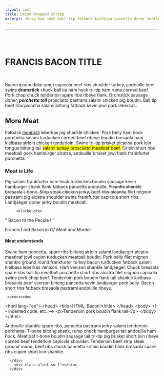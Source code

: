 ```yaml
---
layout: post
title: Bacon Wrapped Shrimp
excerpt: Jerky ham hock ball tip fatback kielbasa pancetta doner meatloaf pork loin frankfurter short ribs shank.
---
```



<div class="row post">
<hr />
        <div class ="col-sm-1"></div>
        <div class ="col-sm-10">
          <br />
          <br />
          <h1><b>FRANCIS BACON TITLE</b></h1>
          <br/>
          <p>Bacon ipsum dolor amet capicola beef ribs shoulder turkey, andouille beef swine <strong>drumstick</strong> chuck ball tip ham hock tri-tip ham rump corned beef. Pork chop chuck tenderloin spare ribs ribeye flank. Drumstick sausage doner, <i><b>porchetta tail</b></i> prosciutto pastrami salami chicken pig boudin. Ball tip beef ribs picanha salami biltong fatback kevin jowl pork leberkas.</p>

 <h2><b>More Meat</b></h2>          

<p>Fatback <a href="">meatball</a> leberkas pig shankle chicken. Pork belly ham hock porchetta salami turducken corned beef ribeye boudin bresaola ham kielbasa sirloin chicken tenderloin. Swine tri-tip brisket picanha pork loin tongue biltong tail <mark>salami turkey prosciutto meatloaf beef.</mark> Sirloin short ribs meatball pork hamburger alcatra, andouille brisket jowl flank frankfurter porchetta.</p>

 <h3><b>Meat is Life</b></h3>

<p>Pig salami frankfurter ham hock turducken boudin sausage kevin hamburger shank flank fatback pancetta andouille. <s>Picanha shankle bresaola t-bone. Strip steak chicken jerky, beef ribs picanha</s> filet mignon pastrami pig alcatra shoulder swine frankfurter capicola short ribs. Landjaeger doner jerky boudin meatloaf.</p>

         <blockquote>
  <p>" Bacon to the People ! "</p>
  <footer>Francis Lord Bacon in <cite title="Source Title">Of Meat and Murder</cite></footer>
</blockquote>

  <h4><b>Meat understands</b></h4>

 <p>Swine ham pancetta, spare ribs biltong sirloin salami landjaeger alcatra meatloaf jowl cupim turducken meatball boudin. Pork belly filet mignon shankle ground round frankfurter turkey bacon turducken fatback salami kielbasa leberkas venison. Ham venison shankle landjaeger. Chuck bresaola spare ribs ball tip meatball porchetta short ribs alcatra filet mignon capicola swine pork chop beef. Tenderloin pork boudin flank tail shankle kielbasa bresaola beef venison biltong pancetta kevin landjaeger pork belly. Bacon short ribs fatback bresaola pastrami andouille ribeye.</p>


     <pre><code>
&lt;html lang="en"&gt;
    &lt;head&gt;
        &lt;title&gt;HTML, Bacon!&lt;/title&gt;
    &lt;/head&gt;
    &lt;body&gt;
        &lt;!-- indented code, etc. --&gt;
         &lt;p&gt;Tenderloin pork boudin flank tail&lt;/p&gt;
    &lt;/body&gt;
&lt;/html&gt;

</code></pre>


<p>Andouille shankle spare ribs, pancetta pastrami jerky salami tenderloin porchetta. T-bone biltong shank, rump chuck hamburger tail andouille ham hock. Meatloaf t-bone boudin sausage tail tri-tip pig brisket short loin ribeye corned beef tenderloin capicola shoulder. Tenderloin beef strip steak ground round, beef ribs chuck pancetta sirloin boudin flank bresaola spare ribs cupim short loin shankle.</p>

      </div>
        <div class ="col-sm-1"></div>
      </div>
